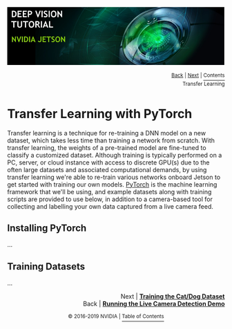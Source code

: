 <img src="https://github.com/dusty-nv/jetson-inference/raw/master/docs/images/deep-vision-header.jpg">
<p align="right"><sup><a href="detectnet-camera-2.md">Back</a> | <a href="pytorch-cat-dog.md">Next</a> | </sup><a href="../README.md#hello-ai-world-inference-only"><sup>Contents</sup></a>
<br/>
<sup>Transfer Learning</sup></s></p>

# Transfer Learning with PyTorch

Transfer learning is a technique for re-training a DNN model on a new dataset, which takes less time than training a network from scratch.  With transfer learning, the weights of a pre-trained model are fine-tuned to classify a customized dataset.  Although training is typically performed on a PC, server, or cloud instance with access to discrete GPU(s) due to the often large datasets and associated computational demands, by using transfer learning we're able to re-train various networks onboard Jetson to get started with training our own models.  <a href=https://pytorch.org/>PyTorch</a> is the machine learning framework that we'll be using, and example datasets along with training scripts are provided to use below, in addition to a camera-based tool for collecting and labelling your own data captured from a live camera feed.  

## Installing PyTorch

...

## Training Datasets

...

<p align="right">Next | <b><a href="pytorch-cat-dog.md">Training the Cat/Dog Dataset</a></b>
<br/>
Back | <b><a href="detectnet-camera-2.md">Running the Live Camera Detection Demo</a></p>
</b><p align="center"><sup>© 2016-2019 NVIDIA | </sup><a href="../README.md#hello-ai-world-inference-only"><sup>Table of Contents</sup></a></p>
